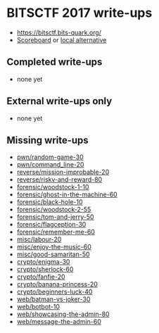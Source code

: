 # BITSCTF 2017 write-ups

* <https://bitsctf.bits-quark.org/>
* [Scoreboard](https://bitsctf.bits-quark.org/scoreboard) or [local alternative](scoreboard)

## Completed write-ups

* none yet

## External write-ups only

* none yet

## Missing write-ups

* [pwn/random-game-30](pwn/random-game-30)
* [pwn/command_line-20](pwn/command_line-20)
* [reverse/mission-improbable-20](reverse/mission-improbable-20)
* [reverse/riskv-and-reward-80](reverse/riskv-and-reward-80)
* [forensic/woodstock-1-10](forensic/woodstock-1-10)
* [forensic/ghost-in-the-machine-60](forensic/ghost-in-the-machine-60)
* [forensic/black-hole-10](forensic/black-hole-10)
* [forensic/woodstock-2-55](forensic/woodstock-2-55)
* [forensic/tom-and-jerry-50](forensic/tom-and-jerry-50)
* [forensic/flagception-30](forensic/flagception-30)
* [forensic/remember-me-60](forensic/remember-me-60)
* [misc/labour-20](misc/labour-20)
* [misc/enjoy-the-music-60](misc/enjoy-the-music-60)
* [misc/good-samaritan-50](misc/good-samaritan-50)
* [crypto/enigma-30](crypto/enigma-30)
* [crypto/sherlock-60](crypto/sherlock-60)
* [crypto/fanfie-20](crypto/fanfie-20)
* [crypto/banana-princess-20](crypto/banana-princess-20)
* [crypto/beginners-luck-40](crypto/beginners-luck-40)
* [web/batman-vs-joker-30](web/batman-vs-joker-30)
* [web/botbot-10](web/botbot-10)
* [web/showcasing-the-admin-80](web/showcasing-the-admin-80)
* [web/message-the-admin-60](web/message-the-admin-60)
